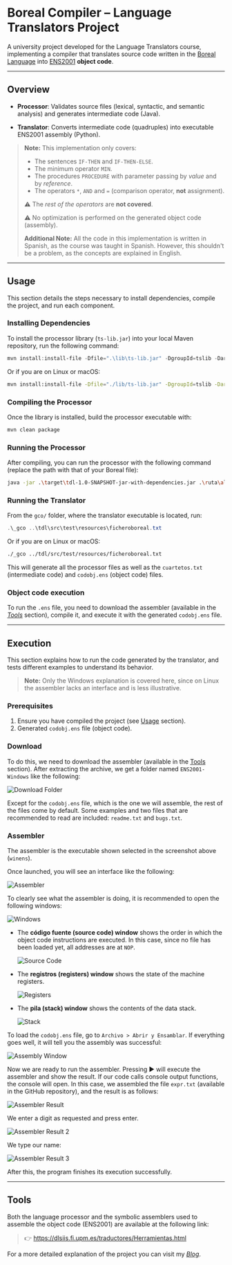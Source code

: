 # Boreal Compiler – Language Translators Project

A university project developed for the Language Translators course, implementing a compiler that translates source code written in the [Boreal Language](https://dlsiis.fi.upm.es/traductores/IntroBoreal.html) into [ENS2001](https://dlsiis.fi.upm.es/traductores/Documentos/ENS2001.pdf) **object code**.

---

## Overview

- **Processor**: Validates source files (lexical, syntactic, and semantic analysis) and generates intermediate code (Java).

- **Translator**: Converts intermediate code (quadruples) into executable ENS2001 assembly (Python).

> **Note:** This implementation only covers:
>
> - The sentences ``IF-THEN`` and ``IF-THEN-ELSE``.
> - The minimum operator ``MIN``.
> - The procedures ``PROCEDURE`` with parameter passing by *value* and by *reference*.
> - The operators ``*``, ``AND`` and ``=`` (comparison operator, **not** assignment).
>
>⚠️ The *rest of the operators* are **not covered**.
>
>⚠️ No optimization is performed on the generated object code (assembly).
>
> **Additional Note:** All the code in this implementation is written in Spanish, as the course was taught in Spanish. However, this shouldn't be a problem, as the concepts are explained in English.

---

## Usage

This section details the steps necessary to install dependencies, compile the project, and run each component.

### Installing Dependencies

To install the processor library (`ts-lib.jar`) into your local Maven repository, run the following command:

```powershell
mvn install:install-file -Dfile=".\lib\ts-lib.jar" -DgroupId=tslib -DartifactId=ts-lib -Dversion="1.0" -Dpackaging=jar
```

Or if you are on Linux or macOS:

```bash
mvn install:install-file -Dfile="./lib/ts-lib.jar" -DgroupId=tslib -DartifactId=ts-lib -Dversion="1.0" -Dpackaging=jar
```

### Compiling the Processor

Once the library is installed, build the processor executable with:

```powershell
mvn clean package
```

### Running the Processor

After compiling, you can run the processor with the following command (replace the path with that of your Boreal file):

```bash
java -jar .\target\tdl-1.0-SNAPSHOT-jar-with-dependencies.jar .\ruta\al\ficheroBoreal.txt
```

### Running the Translator

From the ``gco/`` folder, where the translator executable is located, run:

```powershell
.\_gco ..\tdl\src\test\resources\ficheroboreal.txt
```

Or if you are on Linux or macOS:

```bash
./_gco ../tdl/src/test/resources/ficheroboreal.txt
```

This will generate all the processor files as well as the ``cuartetos.txt`` (intermediate code) and ``codobj.ens`` (object code) files.

### Object code execution

To run the ``.ens`` file, you need to download the assembler (available in the [*Tools*](#tools) section), compile it, and execute it with the generated ``codobj.ens`` file.

---

## Execution

This section explains how to run the code generated by the translator, and tests different examples to understand its behavior.

> **Note:** Only the Windows explanation is covered here, since on Linux the assembler lacks an interface and is less illustrative.

### Prerequisites

1. Ensure you have compiled the project (see [Usage](#usage) section).
2. Generated `codobj.ens` file (object code).

### Download

To do this, we need to download the assembler (available in the [Tools](#tools) section). After extracting the archive, we get a folder named `ENS2001-Windows` like the following:

![Download Folder](images/image2.png)

Except for the `codobj.ens` file, which is the one we will assemble, the rest of the files come by default. Some examples and two files that are recommended to read are included: `readme.txt` and `bugs.txt`.

### Assembler

The assembler is the executable shown selected in the screenshot above (`winens`).

Once launched, you will see an interface like the following:

![Assembler](images/image3.png)

To clearly see what the assembler is doing, it is recommended to open the following windows:

![Windows](images/image4.png)

- The **código fuente (source code) window** shows the order in which the object code instructions are executed. In this case, since no file has been loaded yet, all addresses are at `NOP`.

    ![Source Code](images/image5.png)

- The **registros (registers) window** shows the state of the machine registers.

    ![Registers](images/image6.png)

- The **pila (stack) window** shows the contents of the data stack.

    ![Stack](images/image7.png)

To load the `codobj.ens` file, go to `Archivo > Abrir y Ensamblar`. If everything goes well, it will tell you the assembly was successful:

![Assembly Window](images/image8.png)

Now we are ready to run the assembler. Pressing ▶️ will execute the assembler and show the result. If our code calls console output functions, the console will open. In this case, we assembled the file `expr.txt` (available in the GitHub repository), and the result is as follows:

![Assembler Result](images/image9.png)

We enter a digit as requested and press enter.

![Assembler Result 2](images/image10.png)

We type our name:

![Assembler Result 3](images/image11.png)

After this, the program finishes its execution successfully.

---

## Tools

Both the language processor and the symbolic assemblers used to assemble the object code (ENS2001) are available at the following link:

>👉 <https://dlsiis.fi.upm.es/traductores/Herramientas.html>

For a more detailed explanation of the project you can visit my [*Blog*](https://azuar4e.github.io/en/posts/tdl/).
